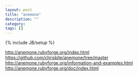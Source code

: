 ```yaml
---
layout: post
title: "anemone"
description: ""
category: 
tags: []
---
```

{% include JB/setup %}

<http://anemone.rubyforge.org/index.html>  
<https://github.com/chriskite/anemone/tree/master>  
<http://anemone.rubyforge.org/information-and-examples.html>  
<http://anemone.rubyforge.org/doc/index.html>  
